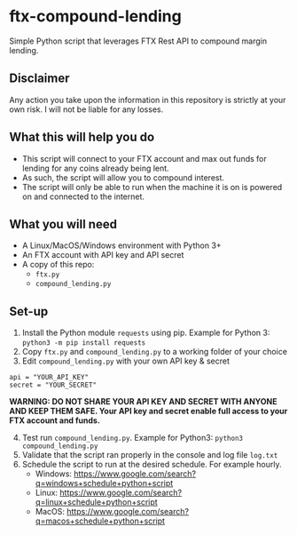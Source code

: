 # ftx-compound-lending
Simple Python script that leverages FTX Rest API to compound margin lending.

## Disclaimer
Any action you take upon the information in this repository is strictly at your own risk. I will not be liable for any losses.

## What this will help you do
- This script will connect to your FTX account and max out funds for lending for any coins already being lent.
- As such, the script will allow you to compound interest.
- The script will only be able to run when the machine it is on is powered on and connected to the internet.

## What you will need
- A Linux/MacOS/Windows environment with Python 3+
- An FTX account with API key and API secret
- A copy of this repo:
  - `ftx.py`
  - `compound_lending.py`

## Set-up
1) Install the Python module `requests` using pip. Example for Python 3: `python3 -m pip install requests`
2) Copy `ftx.py` and `compound_lending.py` to a working folder of your choice
3) Edit `compound_lending.py` with your own API key & secret
```
api = "YOUR_API_KEY"
secret = "YOUR_SECRET"
```

**WARNING: DO NOT SHARE YOUR API KEY AND SECRET WITH ANYONE AND KEEP THEM SAFE.
Your API key and secret enable full access to your FTX account and funds.**

4) Test run `compound_lending.py`. Example for Python3: `python3 compound_lending.py`
5) Validate that the script ran properly in the console and log file `log.txt`
6) Schedule the script to run at the desired schedule. For example hourly.
    - Windows: https://www.google.com/search?q=windows+schedule+python+script
    - Linux: https://www.google.com/search?q=linux+schedule+python+script
    - MacOS: https://www.google.com/search?q=macos+schedule+python+script
